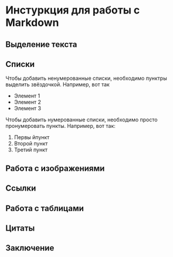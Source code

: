# Инстуркция для работы с Markdown

## Выделение текста

## Списки

Чтобы добавить ненумерованные списки, необходимо пунктры выделить звёздочкой. Например, вот так 

* Элемент 1
* Элемент 2
* Элемент 3

Чтобы добавить нумерованные списки, необходимо просто пронумеровать пункты. Например, вот так:

1. Первы йпункт
2. Второй пункт
3. Третий пункт



## Работа с изображениями

## Ссылки

## Работа с таблицами

## Цитаты

## Заключение